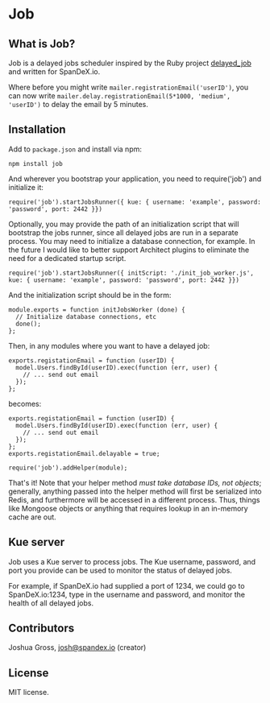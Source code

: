 Job
===

What is Job?
------------

Job is a delayed jobs scheduler inspired by the Ruby project [delayed_job](https://github.com/collectiveidea/delayed_job) and written for SpanDeX.io.

Where before you might write `mailer.registrationEmail('userID')`, you can now write `mailer.delay.registrationEmail(5*1000, 'medium', 'userID')` to delay the email by 5 minutes.

Installation
------------

Add to `package.json` and install via npm:

    npm install job

And wherever you bootstrap your application, you need to require('job') and initialize it:

    require('job').startJobsRunner({ kue: { username: 'example', password: 'password', port: 2442 }})

Optionally, you may provide the path of an initialization script that will bootstrap the jobs runner, since all delayed jobs are run in a separate process. You may need to initialize a database connection, for example. In the future I would like to better support Architect plugins to eliminate the need for a dedicated startup script.

    require('job').startJobsRunner({ initScript: './init_job_worker.js', kue: { username: 'example', password: 'password', port: 2442 }})

And the initialization script should be in the form:

    module.exports = function initJobsWorker (done) {
      // Initialize database connections, etc
      done();
    };

Then, in any modules where you want to have a delayed job:

    exports.registationEmail = function (userID) {
      model.Users.findById(userID).exec(function (err, user) {
        // ... send out email
      });
    };

becomes:

    exports.registationEmail = function (userID) {
      model.Users.findById(userID).exec(function (err, user) {
        // ... send out email
      });
    };
    exports.registationEmail.delayable = true;

    require('job').addHelper(module);

That's it! Note that your helper method _must take database IDs, not objects_;
generally, anything passed into the helper method will first be serialized into Redis, and furthermore will be accessed in a different process.
Thus, things like Mongoose objects or anything that requires lookup in an in-memory cache are out.

Kue server
----------
Job uses a Kue server to process jobs. The Kue username, password, and port you provide can be used to monitor the status of delayed jobs.

For example, if SpanDeX.io had supplied a port of 1234, we could go to SpanDeX.io:1234, type in the username and password, and monitor the health of all delayed jobs.

Contributors
-----
Joshua Gross, josh@spandex.io (creator)

License
-------
MIT license.
